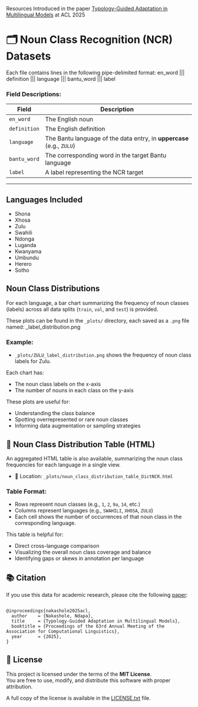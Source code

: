 
Resources Introduced in the paper [Typology-Guided Adaptation in Multilingual Models](https://ndapa.us/assets/docs/papers/2025-moi-acl.pdf) at ACL 2025


# 🗂️ Noun Class Recognition (NCR) Datasets 


Each file contains lines in the following pipe-delimited format:
en_word ||| definition ||| language ||| bantu_word ||| label


### Field Descriptions:

| Field        | Description                                                 |
|--------------|-------------------------------------------------------------|
| `en_word`     | The English noun                                            |
| `definition` | The English definition                                       |
| `language`   | The Bantu language of the data entry, in **uppercase** (e.g., `ZULU`) |
| `bantu_word` | The corresponding word in the target Bantu language         |
| `label`      | A label representing the NCR target                         |

---

##  Languages Included

- Shona
- Xhosa
- Zulu
- Swahili
- Ndonga
- Luganda
- Kwanyama
- Umbundu
- Herero
- Sotho

##  Noun Class Distributions

For each language, a bar chart summarizing the frequency of noun classes (labels) across all data splits (`train`, `val`, and `test`) is provided.

These plots can be found in the `_plots/` directory, each saved as a `.png` file named:
<LANGUAGE>_label_distribution.png

### Example:
- `_plots/ZULU_label_distribution.png` shows the frequency of noun class labels for Zulu.

Each chart has:
- The noun class labels on the x-axis
- The number of nouns in each class on the y-axis

These plots are useful for:
- Understanding the class balance
- Spotting overrepresented or rare noun classes
- Informing data augmentation or sampling strategies

## 🧾 Noun Class Distribution Table (HTML)

An aggregated HTML table is also available, summarizing the noun class frequencies for each language in a single view.

- 📄 Location: `_plots/noun_class_distribution_table_DictNCR.html`

### Table Format:
- Rows represent noun classes (e.g., `1`, `2`, `9a`, `14`, etc.)
- Columns represent languages (e.g., `SWAHILI`, `XHOSA`, `ZULU`)
- Each cell shows the number of occurrences of that noun class in the corresponding language.

This table is helpful for:
- Direct cross-language comparison
- Visualizing the overall noun class coverage and balance
- Identifying gaps or skews in annotation per language



## 📚 Citation

If you use this data for academic research, please cite the following [paper](https://ndapa.us/assets/docs/papers/2025-moi-acl.pdf):

<pre><code>
@inproceedings{nakashole2025acl,
  author    = {Nakashole, Ndapa},
  title     = {Typology-Guided Adaptation in Multilingual Models},
  booktitle = {Proceedings of the 63rd Annual Meeting of the Association for Computational Linguistics},
  year      = {2025},
}
</code></pre>

## 📄 License

This project is licensed under the terms of the **MIT License**.  
You are free to use, modify, and distribute this software with proper attribution.

A full copy of the license is available in the [LICENSE.txt](./LICENSE.txt) file.


